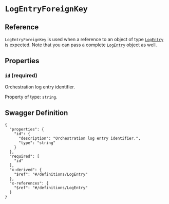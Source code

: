 # `LogEntryForeignKey` #





## Reference ##

`LogEntryForeignKey` is used when a reference to an object of type [`LogEntry`](./../definitions/LogEntry.mkd) is expected.
Note that you can pass a complete [`LogEntry`](./../definitions/LogEntry.mkd) object as well.


## Properties ##

### `id` (required) ###

Orchestration log entry identifier.


Property of type: `string`.







## Swagger Definition ##

    {
      "properties": {
        "id": {
          "description": "Orchestration log entry identifier.", 
          "type": "string"
        }
      }, 
      "required": [
        "id"
      ], 
      "x-derived": {
        "$ref": "#/definitions/LogEntry"
      }, 
      "x-references": {
        "$ref": "#/definitions/LogEntry"
      }
    }

